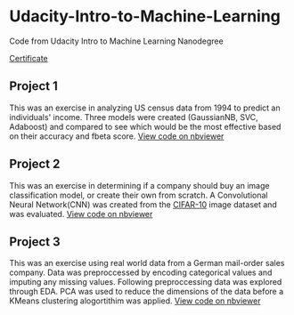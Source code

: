# Udacity-Intro-to-Machine-Learning

Code from Udacity Intro to Machine Learning Nanodegree

[Certificate](https://github.com/jmcase8/Udacity-Intro-to-Machine-Learning/blob/main/Certificate.pdf)

## Project 1
This was an exercise in analyzing US census data from 1994 to predict an individuals' income. Three models were created (GaussianNB, SVC, Adaboost) and compared to see which would be the most effective based on their accuracy and fbeta score. [View code on nbviewer](https://nbviewer.org/github/jmcase8/Udacity-Intro-to-Machine-Learning/blob/main/Project%201/finding_donors.ipynb)

## Project 2
This was an exercise in determining if a company should buy an image classification model, or create their own from scratch. A Convolutional Neural Network(CNN) was created from the [CIFAR-10](https://www.cs.toronto.edu/~kriz/cifar.html) image dataset and was evaluated. [View code on nbviewer](https://nbviewer.org/github/jmcase8/Udacity-Intro-to-Machine-Learning/blob/main/Project%202/CIFAR-10_Image_Classifier-STARTER.ipynb)

## Project 3
This was an exercise using real world data from a German mail-order sales company. Data was preproccessed by encoding categorical values and imputing any missing values. Following preproccessing data was explored through EDA. PCA was used to reduce the dimensions of the data before a KMeans clustering alogortithim was applied. [View code on nbviewer](https://nbviewer.org/github/jmcase8/Udacity-Intro-to-Machine-Learning/blob/main/Project%203/Identify_Customer_Segments.ipynb)


